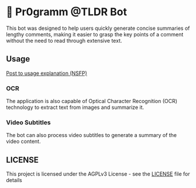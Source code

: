 # :robot: Pr0gramm @TLDR Bot

This bot was designed to help users quickly generate concise summaries of lengthy comments, making it easier to grasp the key points of a comment without the need to read through extensive text.

## Usage

[Post to usage explanation (NSFP)](https://pr0gramm.com/new/5783149)

### OCR
The application is also capable of Optical Character Recognition (OCR) technology to extract text from images and summarize it.

### Video Subtitles
The bot can also process video subtitles to generate a summary of the video content.

## LICENSE
This project is licensed under the AGPLv3 License - see the [LICENSE](LICENSE) file for details
